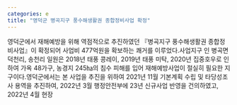 ```yaml
---
categories: e
title: "영덕군 병곡지구 풍수해생활권 종합정비사업 확정"
---
```

영덕군에서 재해예방을 위해 역점적으로 추진하였던 『병곡지구 풍수해생활권 종합정비사업』이 확정되어 사업비 477억원을 확보하는 쾌거를 이루었다.사업지구 인 병곡면 덕천리, 송천리 일원은 2018년 태풍 콩레이, 2019년 태풍 미탁, 2020년 집중호우로 인하여 가옥 48가구, 농경지 245㏊의 침수 피해를 입어 재해예방사업이 절실히 필요한 지구이다.영덕군에서는 본 사업을 추진을 위하여 2021년 11월 기본계획 수립 및 타당성조사 용역을 추진하여, 2022년 3월 행정안전부에 23년 신규사업 반영을 건의하였고, 2022년 4월 현장